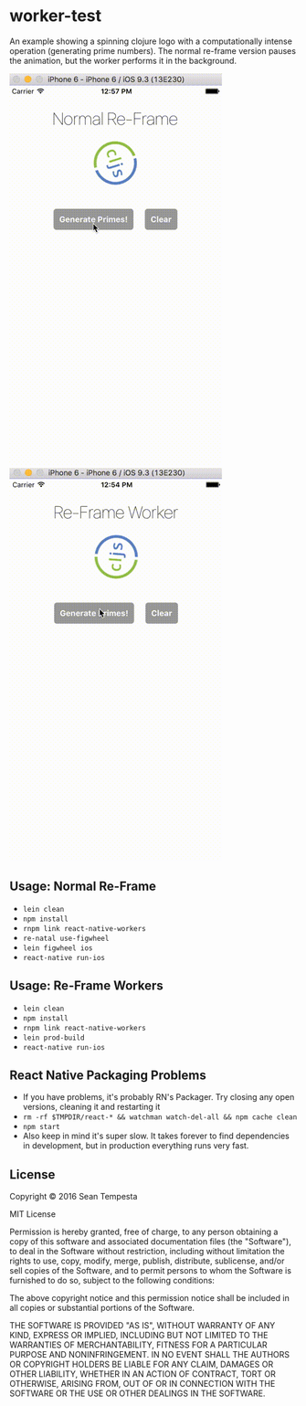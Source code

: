 # worker-test

An example showing a spinning clojure logo with a computationally intense operation (generating prime numbers).  The normal re-frame version pauses the animation, but the worker performs it in the background.

![Normal](re-frame-normal.gif)
![Worker](re-frame-worker.gif)

## Usage: Normal Re-Frame
* `lein clean`
* `npm install`
* `rnpm link react-native-workers`
* `re-natal use-figwheel`
* `lein figwheel ios`
* `react-native run-ios`

## Usage: Re-Frame Workers
* `lein clean`
* `npm install`
* `rnpm link react-native-workers`
* `lein prod-build`
* `react-native run-ios`

## React Native Packaging Problems
* If you have problems, it's probably RN's Packager.  Try closing any open versions, cleaning it and restarting it
* `rm -rf $TMPDIR/react-* && watchman watch-del-all && npm cache clean`
* `npm start`
* Also keep in mind it's super slow.  It takes forever to find dependencies in development, but in production everything runs very fast.

## License

Copyright © 2016 Sean Tempesta

MIT License

Permission is hereby granted, free of charge, to any person obtaining a copy
of this software and associated documentation files (the "Software"), to deal
in the Software without restriction, including without limitation the rights
to use, copy, modify, merge, publish, distribute, sublicense, and/or sell
copies of the Software, and to permit persons to whom the Software is
furnished to do so, subject to the following conditions:

The above copyright notice and this permission notice shall be included in all
copies or substantial portions of the Software.

THE SOFTWARE IS PROVIDED "AS IS", WITHOUT WARRANTY OF ANY KIND, EXPRESS OR
IMPLIED, INCLUDING BUT NOT LIMITED TO THE WARRANTIES OF MERCHANTABILITY,
FITNESS FOR A PARTICULAR PURPOSE AND NONINFRINGEMENT. IN NO EVENT SHALL THE
AUTHORS OR COPYRIGHT HOLDERS BE LIABLE FOR ANY CLAIM, DAMAGES OR OTHER
LIABILITY, WHETHER IN AN ACTION OF CONTRACT, TORT OR OTHERWISE, ARISING FROM,
OUT OF OR IN CONNECTION WITH THE SOFTWARE OR THE USE OR OTHER DEALINGS IN THE
SOFTWARE.